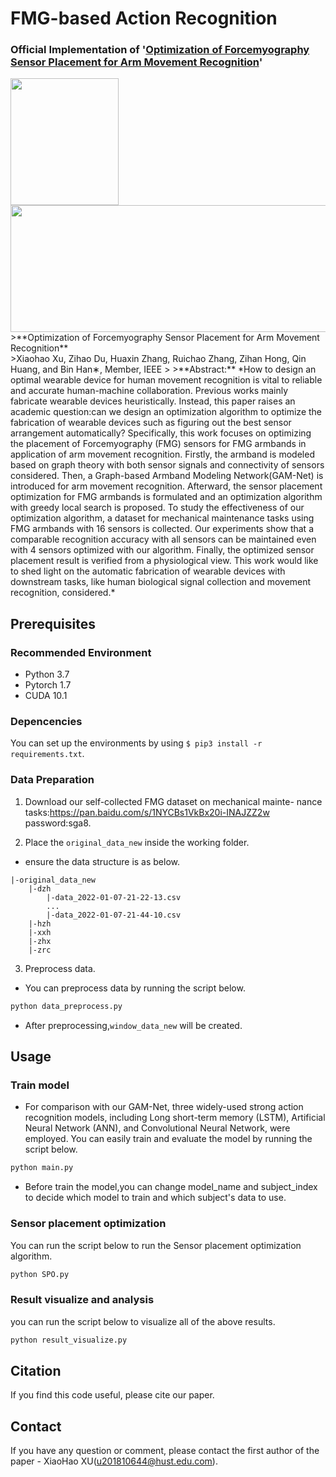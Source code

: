 # FMG-based Action Recognition
### Official Implementation of '[Optimization of Forcemyography Sensor Placement for Arm Movement Recognition]()'

<!-- ![teaser](https://github.com/pipixin321/FMG-based-Action-Recognition/blob/main/fig/teaser_new.png) -->
<img src="https://github.com/pipixin321/FMG-based-Action-Recognition/blob/main/fig/teaser_new.png" width="173" height="203"/>
<img src="https://github.com/pipixin321/FMG-based-Action-Recognition/blob/main/fig/FMG-GCN-new.png" width="700" height="203"/>
>**Optimization of Forcemyography Sensor Placement for Arm Movement Recognition**<br>
>Xiaohao Xu, Zihao Du, Huaxin Zhang, Ruichao Zhang,
Zihan Hong, Qin Huang, and Bin Han∗, Member, IEEE
>
>**Abstract:**  *How to design an optimal wearable device for human movement recognition is vital to reliable and accurate human-machine collaboration. Previous works mainly fabricate wearable devices heuristically. Instead, this paper raises an academic question:can we design an optimization algorithm to optimize the fabrication of wearable devices such as figuring out the best sensor arrangement automatically? Specifically, this work focuses on optimizing the placement of Forcemyography (FMG) sensors for FMG armbands in application of arm movement recognition. Firstly, the armband is modeled based on graph theory with both sensor signals and connectivity of sensors considered. Then, a Graph-based Armband Modeling Network(GAM-Net) is introduced for arm movement recognition. Afterward, the sensor placement optimization for FMG armbands is formulated and an optimization algorithm with greedy local search is proposed. To study the effectiveness of our optimization algorithm, a dataset for mechanical maintenance tasks using FMG armbands with 16 sensors is collected. Our experiments show that a comparable recognition accuracy with all sensors can be 
maintained even with 4 sensors optimized with our algorithm. Finally, the optimized sensor placement result is verified from a physiological view. This work would like to shed light on the automatic fabrication of wearable devices with downstream tasks, like human biological signal collection and movement recognition, considered.*

## Prerequisites
### Recommended Environment
* Python 3.7
* Pytorch 1.7
* CUDA 10.1

### Depencencies
You can set up the environments by using `$ pip3 install -r requirements.txt`.

### Data Preparation
1. Download our self-collected FMG dataset on mechanical mainte-
nance tasks:https://pan.baidu.com/s/1NYCBs1VkBx20i-INAJZZ2w password:sga8.

2. Place the `original_data_new` inside the working folder.
- ensure the data structure is as below.
~~~~
|-original_data_new
    |-dzh
        |-data_2022-01-07-21-22-13.csv
        ...
        |-data_2022-01-07-21-44-10.csv
    |-hzh
    |-xxh
    |-zhx
    |-zrc
~~~~

3. Preprocess data.
- You can preprocess data by running the script below.
```python
python data_preprocess.py
```
- After preprocessing,`window_data_new` will be created.

## Usage
### Train model
- For comparison with our GAM-Net, three widely-used strong action recognition models, including Long short-term memory (LSTM), Artificial Neural Network (ANN), and Convolutional Neural Network, were employed. You can easily train and evaluate the model by running the script below.
```python
python main.py
```
- Before train the model,you can change model_name and subject_index to decide which model to train and which subject's data to use. 

### Sensor placement optimization
You can run the script below to run the Sensor placement optimization algorithm.
```python
python SPO.py
```

### Result visualize and analysis
you can run the script below to visualize all of the above results.
```python
python result_visualize.py
```


## Citation
If you find this code useful, please cite our paper.


## Contact
If you have any question or comment, please contact the first author of the paper - XiaoHao XU(u201810644@hust.edu.com).
